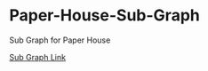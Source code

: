 # Paper-House-Sub-Graph

Sub Graph for Paper House

[Sub Graph Link](https://thegraph.com/legacy-explorer/subgraph/sairajk19/thepaperhousegraph)
